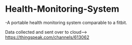 # Health-Monitoring-System
-A portable health monitoring system comparable to a fitbit.

Data collected and sent over to cloud-->
https://thingspeak.com/channels/613062
